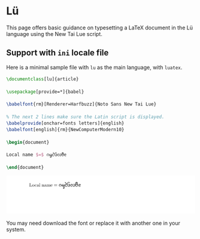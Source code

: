 # Lü

This page offers basic guidance on typesetting a LaTeX document in the
Lü language using the New Tai Lue script.

## Support with `ini` locale file

Here is a minimal sample file with `lu` as the main language, with `luatex`.

```tex
\documentclass[lu]{article}

\usepackage[provide=*]{babel}

\babelfont{rm}[Renderer=Harfbuzz]{Noto Sans New Tai Lue}

% The next 2 lines make sure the Latin script is displayed.
\babelprovide[onchar=fonts letters]{english}
\babelfont[english]{rm}{NewComputerModern10}

\begin{document}

Local name $=$ ᦅᧄᦺᦑᦟᦹᧉ

\end{document}
```

![](../media/locale-lu.png)

You may need download the font or replace it with another one in your
system.